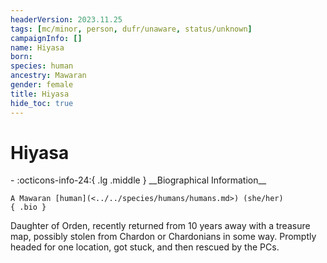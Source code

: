 ```yaml
---
headerVersion: 2023.11.25
tags: [mc/minor, person, dufr/unaware, status/unknown]
campaignInfo: []
name: Hiyasa
born:
species: human
ancestry: Mawaran
gender: female
title: Hiyasa
hide_toc: true
---
```

# Hiyasa
<div class="grid cards ext-narrow-margin ext-one-column" markdown>
- :octicons-info-24:{ .lg .middle } __Biographical Information__

    A Mawaran [human](<../../species/humans/humans.md>) (she/her)  
    { .bio }

</div>


Daughter of Orden, recently returned from 10 years away with a treasure map, possibly stolen from Chardon or Chardonians in some way. Promptly headed for one location, got stuck, and then rescued by the PCs.